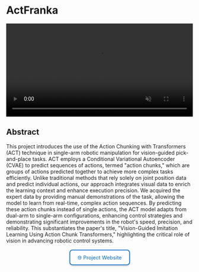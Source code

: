 # ActFranka

<p align="center">
  <video width="100%" autoplay loop muted controls="false">
    <source src="/_static/videos/demo.mp4" type="video/mp4">
    Your browser does not support the video tag.
  </video>
</p>



## Abstract 

This project introduces the use of the Action Chunking with Transformers (ACT) technique in single-arm robotic manipulation for vision-guided pick-and-place tasks. ACT employs a Conditional Variational Autoencoder (CVAE) to predict sequences of actions, termed "action chunks," which are groups of actions predicted together to achieve more complex tasks efficiently. Unlike traditional methods that rely solely on joint position data and predict individual actions, our approach integrates visual data to enrich the learning context and enhance execution precision. We acquired the expert data by providing manual demonstrations of the task, allowing the model to learn from real-time, complex action sequences. By predicting these action chunks instead of single actions, the ACT model adapts from dual-arm to single-arm configurations, enhancing control strategies and demonstrating significant improvements in the robot's speed, precision, and reliability. This substantiates the paper's title, "Vision-Guided Imitation Learning Using Action Chunk Transformers," highlighting the critical role of vision in advancing robotic control systems.



<p align="center"><a href="https://sainavaneet.github.io/ACTfranka.github.io/" target="_blank" style="border: 2px solid #0066cc; background-color: transparent; color: #0066cc; padding: 10px 20px; text-align: center; text-decoration: none; display: inline-block; font-size: 14px; margin: 2px; cursor: pointer; border-radius: 8px; box-shadow: 0 2px 4px rgba(0,0,0,0.2); transition: all 0.3s ease; animation: pulse 2s infinite;" onmouseover="this.style.transform='scale(1.1)'; this.style.backgroundColor='#0066cc'; this.style.color='white';" onmouseout="this.style.transform='scale(1)'; this.style.backgroundColor='transparent'; this.style.color='#0066cc';">🌐 Project Website</a></p>

<style>
@keyframes pulse {
  0% { transform: scale(1); }
  50% { transform: scale(1.05); }
  100% { transform: scale(1); }
}
</style>

